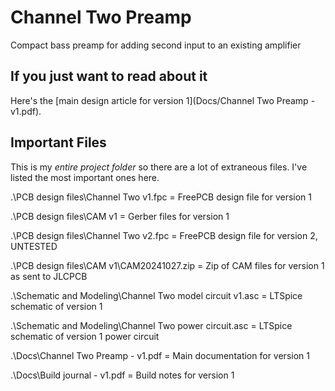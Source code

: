 # Channel Two Preamp

Compact bass preamp for adding second input to an existing amplifier

## If you just want to read about it

Here's the [main design article for version 1](Docs/Channel Two Preamp - v1.pdf).

## Important Files

This is my *entire project folder* so there are a lot of extraneous files. I've listed the most important ones here.

.\PCB design files\Channel Two v1.fpc = FreePCB design file for version 1

.\PCB design files\CAM v1 = Gerber files for version 1

.\PCB design files\Channel Two v2.fpc = FreePCB design file for version 2, UNTESTED

.\PCB design files\CAM v1\CAM20241027.zip = Zip of CAM files for version 1 as sent to JLCPCB

.\Schematic and Modeling\Channel Two model circuit v1.asc = LTSpice schematic of version 1

.\Schematic and Modeling\Channel Two power circuit.asc = LTSpice schematic of version 1 power circuit

.\Docs\Channel Two Preamp - v1.pdf = Main documentation for version 1

.\Docs\Build journal - v1.pdf = Build notes for version 1
